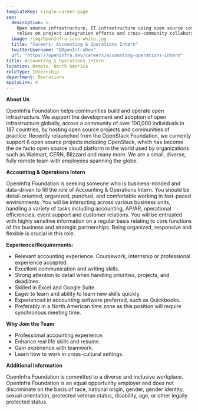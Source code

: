 ```yaml
---
templateKey: single-career-page
seo:
  description: >-
    Open source infrastructure, IT infrastructure using open source components,
    relies on project integration efforts and cross-community collaboration.
  image: /img/OpenInfra-icon-white.jpg
  title: "Careers: Accounting & Operations Intern"
  twitterUsername: "@OpenInfraDev"
  url: "https://openinfra.dev/careers/accounting-operations-intern"
title: Accounting & Operations Intern
location: Remote, North America
roleType: Internship
department: Operations
applyLink: #
---
```

**About Us**

OpenInfra Foundation helps communities build and operate open infrastructure. We support the development and adoption of open infrastructure globally, across a community of over 100,000 individuals in 187 countries, by hosting open source projects and communities of practice. Recently relaunched from the OpenStack Foundation, we currently support 6 open source projects including OpenStack, which has become the de facto open source cloud platform in the world used by organizations such as Walmart, CERN, Blizzard and many more. We are a small, diverse, fully remote team with employees spanning the globe.

**Accounting & Operations Intern**

OpenInfra Foundation is seeking someone who is business-minded and data-driven to fill the role of Accounting & Operations Intern. You should be detail-oriented, organized, punctual, and comfortable working in fast-paced environments. You will be interacting across various business units, handling a variety of tasks including accounting, AP/AR, operational efficiencies, event support and customer relations. You will be entrusted with highly sensitive information on a regular basis relating to core functions of the business and strategic partnerships. Being organized, responsive and flexible is crucial in this role.

**Experience/Requirements:**

- Relevant accounting experience. Coursework, internship or professional experience accepted.
- Excellent communication and writing skills.
- Strong attention to detail when handling priorities, projects, and deadlines.
- Skilled in Excel and Google Suite.
- Eager to learn and ability to learn new skills quickly.
- Experienced in accounting software preferred, such as Quickbooks.
- Preferably in a North American time zone as this position will require synchronous meeting time.

**Why Join the Team**

- Professional accounting experience.
- Enhance real life skills and resume.
- Gain experience with teamwork.
- Learn how to work in cross-cultural settings.

**Additional Information**

OpenInfra Foundation is committed to a diverse and inclusive workplace. OpenInfra Foundation is an equal opportunity employer and does not discriminate on the basis of race, national origin, gender, gender identity, sexual orientation, protected veteran status, disability, age, or other legally protected status.